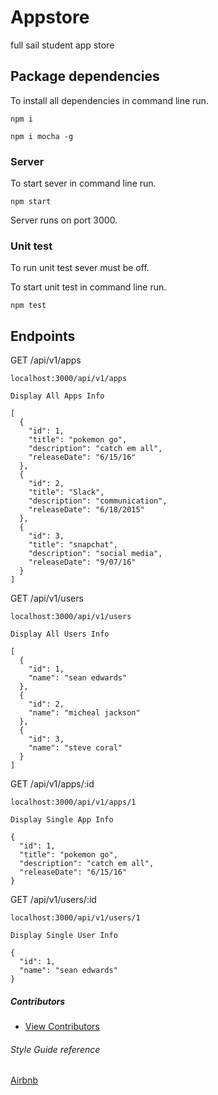 # Appstore

full sail  student app store

## Package dependencies

To install all dependencies in command line run.

```
npm i

npm i mocha -g

```

### Server

To start sever in command line run.

```
npm start
```

Server runs on port 3000.

### Unit test

To run unit test sever must be off.

To start unit test in command line run.

```
npm test
```

## Endpoints

GET /api/v1/apps

```
localhost:3000/api/v1/apps

Display All Apps Info

[
  {
    "id": 1,
    "title": "pokemon go",
    "description": "catch em all",
    "releaseDate": "6/15/16"
  },
  {
    "id": 2,
    "title": "Slack",
    "description": "communication",
    "releaseDate": "6/18/2015"
  },
  {
    "id": 3,
    "title": "snapchat",
    "description": "social media",
    "releaseDate": "9/07/16"
  }
]
```

GET /api/v1/users

```
localhost:3000/api/v1/users

Display All Users Info

[
  {
    "id": 1,
    "name": "sean edwards"
  },
  {
    "id": 2,
    "name": "micheal jackson"
  },
  {
    "id": 3,
    "name": "steve coral"
  }
]
```

GET /api/v1/apps/:id

```
localhost:3000/api/v1/apps/1

Display Single App Info

{
  "id": 1,
  "title": "pokemon go",
  "description": "catch em all",
  "releaseDate": "6/15/16"
}
```


GET /api/v1/users/:id

```
localhost:3000/api/v1/users/1

Display Single User Info

{
  "id": 1,
  "name": "sean edwards"
}
```

##### Contributors
- [View Contributors](https://github.com/seanedw1/appstore/graphs/contributors)

###### Style Guide reference
[Airbnb](https://github.com/airbnb/javascript)
